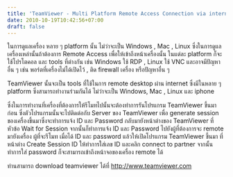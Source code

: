 ```yaml
---
title: 'TeamViewer - Multi Platform Remote Access Connection via internet'
date: 2010-10-19T10:42:56+07:00
draft: false
---
```

ในการดูแลเครื่อง หลาย ๆ platform นั้น ไม่ว่าจะเป็น Windows , Mac , Linux ซึ่งในการดูแลเครื่องเหล่านั้นถ้าต้องการ Remote Access เพื่อให้เข้าถึงหน้าเครื่องนั้น ในแต่ละ platform ก็จะใช้โปรโตคอล และ tools ที่ต่างกัน เช่น Windows ใช้ RDP  , Linux ใช้ VNC  และอาจมีปัญหาอื่น ๆ เช่น พอร์ตที่เครื่องไม่ได้เปิดไว้ , ติด firewall เครื่อง หรือปัญหาอื่น ๆ  

TeamViewer นั้นจะเป็น tools ที่ใช้ในการ remote desktop ผ่าน internet ซึ่งมีในหลาย ๆ platform ซึ่งสามารถทำงานร่วมกันได้ ไม่ว่าจะเป็น Windows, Mac , Linux และ iphone

ซึ่งในการทำงานที่เครื่องที่ต้องการให้รีโมทไปนั้นจะต้องทำการรันโปรแกรม TeamViewer ขึ้นมาก่อน ซึ่งตัวโปรแกรมนั้นจะไปติดต่อกับ Server ของ TeamViewer เพื่อ generate session ของเครื่องขึ้นมาซึ่งจะทำการแจ้ง ID และ Password กลับมายังหน้าต่างของ TeamViewer  ที่หัวข้อ Wait for Session จากนั้นก็ทำการแจ้ง ID และ Password ไปยังผู้ที่ต้องการจะ remote มายังเครื่อง   ผู้ที่จะรีโมท เมื่อได้ ID และ password แล้วให้เปิดโปรแกรม TeamViewer ขึ้นมา ที่หน้าต่าง Create Session ID ให้ทำการใส่เลข ID และคลิก connect to partner  จากนั้นทำการใส่ password ก็จะสามารถเข้าถึงหน้าจอของเครื่อง remote ได้

ท่านสามารถ download teamviewer ได้ที่ http://www.teamviewer.com

